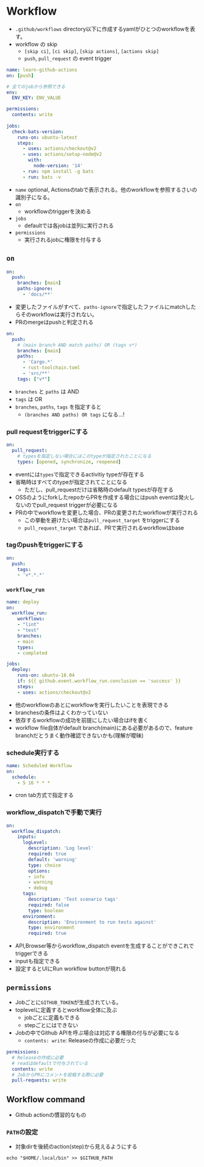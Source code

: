 # Workflow

* `.github/workflows` directory以下に作成するyamlがひとつのworkflowを表す。
* workflow の skip
  * `[skip ci]`, `[ci skip]`, `[skip actions]`, `[actions skip]`
  * `push`, `pull_request` の event trigger


```yaml
name: learn-github-actions
on: [push]

# 全てのjobから参照できる
env:
  ENV_KEY: ENV_VALUE

permissions:
  contents: write
  
jobs:
  check-bats-version:
    runs-on: ubuntu-latest
    steps:
      - uses: actions/checkout@v2
      - uses: actions/setup-node@v2
        with:
          node-version: '14'
      - run: npm install -g bats
      - run: bats -v
```

* `name` optional, Actionsのtabで表示される。他のworkflowを参照するさいの識別子になる。
* `on`
    * workflowのtriggerを決める
* `jobs`
    * defaultでは各jobは並列に実行される
* `permissions`
  * 実行されるjobに権限を付与する


## `on`

```yaml
on:
  push:
    branches: [main]
    paths-ignore:
      - 'docs/**'
```

* 変更したファイルがすべて、`paths-ignore`で指定したファイルにmatchしたらそのworkflowは実行されない。
* PRのmergeはpushと判定される

```yaml
on:
  push:
    # (main branch AND match paths) OR (tags v*)
    branches: [main]
    paths:
      - 'Cargo.*'
      - rust-toolchain.toml
      - 'src/**'
    tags: ["v*"]
```

* `branches` と `paths` は AND
* `tags` は OR
* `branches`, `paths`, `tags` を指定すると
  * `(branches AND paths) OR tags` になる...!


### pull requestをtriggerにする

```yaml
on:
  pull_request:
    # typesを指定しない場合にはこのtypeが指定されたことになる
    types: [opened, synchronize, reopened]
```

* eventには`types`で指定できるactivitiy typeが存在する
* 省略時はすべてのtypeが指定されてことになる
  * ただし、pull_requestだけは省略時のdefault typesが存在する
* OSSのようにforkしたrepoからPRを作成する場合にはpush eventは発火しないのでpull_request triggerが必要になる
* PRの中でworkflowを変更した場合、PRの変更されたworkflowが実行される
  * この挙動を避けたい場合は`pull_request_target` をtriggerにする
  * `pull_request_target` であれば、PRで実行されるworkflowはbase


### tagのpushをtriggerにする

```yaml
on:
  push:
    tags:
    - 'v*.*.*'
```

### `workflow_run`

```yaml
name: deploy
on:
  workflow_run:
    workflows:
    - "lint"
    - "test"
    branches:
    - main
    types:
    - completed

jobs:
  deploy:
    runs-on: ubuntu-18.04
    if: ${{ github.event.workflow_run.conclusion == 'success' }}
    steps:
    - uses: actions/checkout@v2
```

* 他のworkflowのあとにworkflowを実行したいことを表現できる
* branchesの条件はよくわかっていない
* 依存するworkflowの成功を前提にしたい場合はifを書く
* workflow file自体がdefault branch(main)にある必要があるので、feature branchだとうまく動作確認できないかも(理解が曖昧)

### schedule実行する

```yaml
name: Scheduled Workflow
on:
  schedule:
    - 5 16 * * *
```

* cron tab方式で指定する

### workflow_dispatchで手動で実行

```yaml
on:
  workflow_dispatch:
    inputs:
      logLevel:
        description: 'Log level'
        required: true
        default: 'warning'
        type: choice
        options:
        - info
        - warning
        - debug
      tags:
        description: 'Test scenario tags'
        required: false
        type: boolean
      environment:
        description: 'Environment to run tests against'
        type: environment
        required: true
```

* API,Browser等からworkflow_dispatch eventを生成することができこれでtriggerできる
* inputも指定できる
* 設定するとUIにRun workflow buttonが現れる


## `permissions`

* Jobごとに`GITHUB_TOKEN`が生成されている。  
* toplevelに定義するとworkflow全体に及ぶ
  * jobごとに定義もできる
  * stepごとにはできない
* Jobの中でGithub APIを呼ぶ場合は対応する権限の付与が必要になる
  * `contents: write`: Releaseの作成に必要だった

```yaml
permissions:
  # Releaseの作成に必要
  # readはdefaultで付与されている
  contents: write
  # JobからPRにコメントを投稿する際に必要
  pull-requests: write

```


## Workflow command

* Github actionの慣習的なもの

### `PATH`の設定

* 対象dirを後続のaction(step)から見えるようにする

```shell
echo "$HOME/.local/bin" >> $GITHUB_PATH
```
